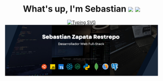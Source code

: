 <h1 align="center" >What's up, I'm Sebastian <img src="https://cdn3.emoji.gg/emojis/7011-active-developer-badge.png" width=25px> <img src="https://img.icons8.com/?size=100&id=17842&format=png&color=000000" width=25px > 
 </h1>
<div align="center">
  <a href="https://git.io/typing-svg">
    <img src="https://readme-typing-svg.demolab.com?font=Poppins&size=30&pause=1000&color=333333&center=true&vCenter=true&width=435&lines=Programador+Full-Stack;Técnico+en+Sistemas" alt="Typing SVG" />
  </a>
</div>

<img src="./banner.png" alt="Banner" width="1000px">


